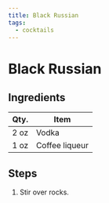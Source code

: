 ```yaml
---
title: Black Russian
tags:
  - cocktails
---
```


# Black Russian

## Ingredients

| Qty. | Item           |
| ---- | -------------- |
| 2 oz | Vodka          |
| 1 oz | Coffee liqueur |

## Steps

1. Stir over rocks.
